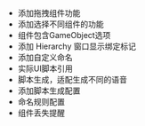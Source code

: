 - 添加拖拽组件功能
- 添加选择不同组件的功能
- 组件包含GameObject选项
- 添加 Hierarchy 窗口显示绑定标记
- 添加自定义命名
- 实际UI脚本引用
- 脚本生成，适配生成不同的语音
- 添加脚本生成配置
- 命名规则配置
- 组件丢失提醒